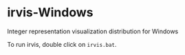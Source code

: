 # irvis-Windows
Integer representation visualization distribution for Windows

To run irvis, double click on `irvis.bat`.
